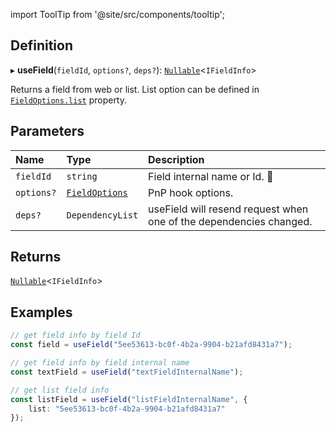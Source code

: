 import ToolTip from '@site/src/components/tooltip';

## Definition

▸ **useField**(`fieldId`, `options?`, `deps?`): [`Nullable`](../Types/NullableT.md)<`IFieldInfo`\>

Returns a field from web or list. List option can be defined in [`FieldOptions.list`](../Interfaces/FieldOptions.md#list) property.

## Parameters

| Name | Type | Description |
| :------ | :------ | :------ |
| `fieldId` | `string` | Field internal name or Id. <ToolTip text="Changing the value repeats request">🚩</ToolTip> |
| `options?` | [`FieldOptions`](../Interfaces/FieldOptions.md) | PnP hook options. |
| `deps?` | `DependencyList` | useField will resend request when one of the dependencies changed. |

## Returns

[`Nullable`](../Types/NullableT.md)<`IFieldInfo`\>

## Examples

```typescript
// get field info by field Id
const field = useField("5ee53613-bc0f-4b2a-9904-b21afd8431a7");

// get field info by field internal name
const textField = useField("textFieldInternalName");

// get list field info
const listField = useField("listFieldInternalName", {
	list: "5ee53613-bc0f-4b2a-9904-b21afd8431a7"
});
```
